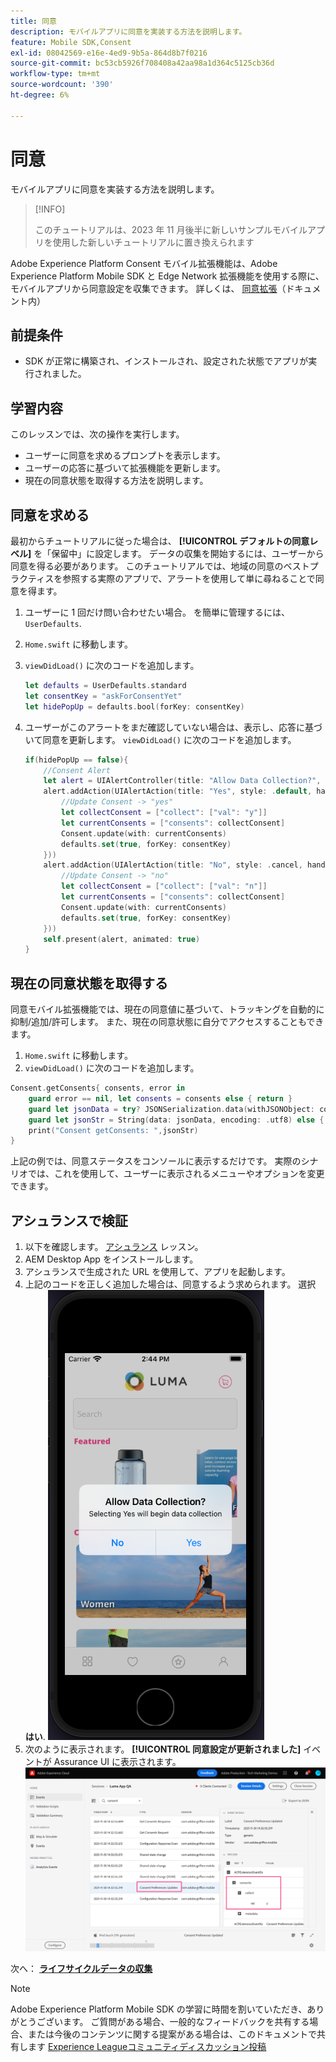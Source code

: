 ```yaml
---
title: 同意
description: モバイルアプリに同意を実装する方法を説明します。
feature: Mobile SDK,Consent
exl-id: 08042569-e16e-4ed9-9b5a-864d8b7f0216
source-git-commit: bc53cb5926f708408a42aa98a1d364c5125cb36d
workflow-type: tm+mt
source-wordcount: '390'
ht-degree: 6%

---
```


# 同意

モバイルアプリに同意を実装する方法を説明します。

>[!INFO]
>
> このチュートリアルは、2023 年 11 月後半に新しいサンプルモバイルアプリを使用した新しいチュートリアルに置き換えられます

Adobe Experience Platform Consent モバイル拡張機能は、Adobe Experience Platform Mobile SDK と Edge Network 拡張機能を使用する際に、モバイルアプリから同意設定を収集できます。 詳しくは、 [同意拡張](https://developer.adobe.com/client-sdks/documentation/consent-for-edge-network/)（ドキュメント内）

## 前提条件

* SDK が正常に構築され、インストールされ、設定された状態でアプリが実行されました。

## 学習内容

このレッスンでは、次の操作を実行します。

* ユーザーに同意を求めるプロンプトを表示します。
* ユーザーの応答に基づいて拡張機能を更新します。
* 現在の同意状態を取得する方法を説明します。

## 同意を求める

最初からチュートリアルに従った場合は、 **[!UICONTROL デフォルトの同意レベル]** を「保留中」に設定します。 データの収集を開始するには、ユーザーから同意を得る必要があります。 このチュートリアルでは、地域の同意のベストプラクティスを参照する実際のアプリで、アラートを使用して単に尋ねることで同意を得ます。

1. ユーザーに 1 回だけ問い合わせたい場合。 を簡単に管理するには、 `UserDefaults`.
1. `Home.swift` に移動します。
1. `viewDidLoad()` に次のコードを追加します。

   ```swift
   let defaults = UserDefaults.standard
   let consentKey = "askForConsentYet"
   let hidePopUp = defaults.bool(forKey: consentKey)
   ```

1. ユーザーがこのアラートをまだ確認していない場合は、表示し、応答に基づいて同意を更新します。 `viewDidLoad()` に次のコードを追加します。

   ```swift
   if(hidePopUp == false){
       //Consent Alert
       let alert = UIAlertController(title: "Allow Data Collection?", message: "Selecting Yes will begin data collection", preferredStyle: .alert)
       alert.addAction(UIAlertAction(title: "Yes", style: .default, handler: { action in
           //Update Consent -> "yes"
           let collectConsent = ["collect": ["val": "y"]]
           let currentConsents = ["consents": collectConsent]
           Consent.update(with: currentConsents)
           defaults.set(true, forKey: consentKey)
       }))
       alert.addAction(UIAlertAction(title: "No", style: .cancel, handler: { action in
           //Update Consent -> "no"
           let collectConsent = ["collect": ["val": "n"]]
           let currentConsents = ["consents": collectConsent]
           Consent.update(with: currentConsents)
           defaults.set(true, forKey: consentKey)
       }))
       self.present(alert, animated: true)
   }
   ```


## 現在の同意状態を取得する

同意モバイル拡張機能では、現在の同意値に基づいて、トラッキングを自動的に抑制/追加/許可します。 また、現在の同意状態に自分でアクセスすることもできます。

1. `Home.swift` に移動します。
1. `viewDidLoad()` に次のコードを追加します。

```swift
Consent.getConsents{ consents, error in
    guard error == nil, let consents = consents else { return }
    guard let jsonData = try? JSONSerialization.data(withJSONObject: consents, options: .prettyPrinted) else { return }
    guard let jsonStr = String(data: jsonData, encoding: .utf8) else { return }
    print("Consent getConsents: ",jsonStr)
}
```

上記の例では、同意ステータスをコンソールに表示するだけです。 実際のシナリオでは、これを使用して、ユーザーに表示されるメニューやオプションを変更できます。

## アシュランスで検証

1. 以下を確認します。 [アシュランス](assurance.md) レッスン。
1. AEM Desktop App をインストールします。
1. アシュランスで生成された URL を使用して、アプリを起動します。
1. 上記のコードを正しく追加した場合は、同意するよう求められます。 選択 **はい**.
   ![同意ポップアップ](assets/mobile-consent-validate.png)
1. 次のように表示されます。 **[!UICONTROL 同意設定が更新されました]** イベントが Assurance UI に表示されます。
   ![同意を検証](assets/mobile-consent-update.png)

次へ： **[ライフサイクルデータの収集](lifecycle-data.md)**

>[!NOTE]
>
>Adobe Experience Platform Mobile SDK の学習に時間を割いていただき、ありがとうございます。 ご質問がある場合、一般的なフィードバックを共有する場合、または今後のコンテンツに関する提案がある場合は、このドキュメントで共有します [Experience Leagueコミュニティディスカッション投稿](https://experienceleaguecommunities.adobe.com/t5/adobe-experience-platform-data/tutorial-discussion-implement-adobe-experience-cloud-in-mobile/td-p/443796)